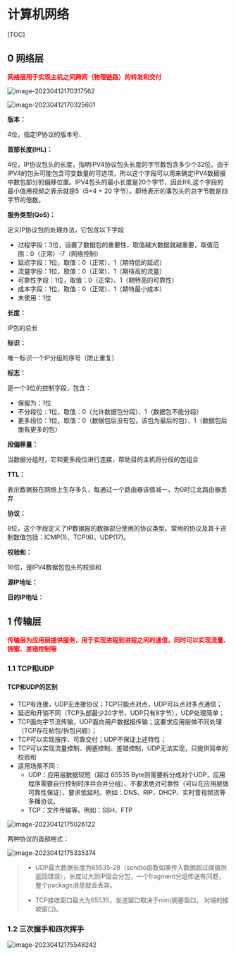 # 计算机网络

[TOC]

## 0 网络层

**<font color='red'>网络层用于实现主机之间跨网（物理链路）的转发和交付</font>**

![image-20230412170317562](C:\Users\a3781\AppData\Roaming\Typora\typora-user-images\image-20230412170317562.png)

![image-20230412170325601](C:\Users\a3781\AppData\Roaming\Typora\typora-user-images\image-20230412170325601.png)

**版本：**

4位，指定IP协议的版本号、

**首部长度(IHL)：**

4位，IP协议包头的长度，指明IPV4协议包头长度的字节数包含多少个32位。由于IPV4的包头可能包含可变数量的可选项，所以这个字段可以用来确定IPV4数据报中数包部分的偏移位置。IPV4包头的最小长度是20个字节，因此IHL这个字段的最小值用视频之表示就是5（5×4 = 20 字节）。即他表示的事包头的总字节数是四字节的倍数。

**服务类型(QoS)：**

定义IP协议包的处理办法，它包含以下字段

- 过程字段：3位，设置了数据包的重要性，取值越大数据就越重要，取值范围：0（正常）-7（网络控制）
- 延迟字段：1位，取值：0（正常）、1（期特低的延迟）
- 流量字段：1位，取值：0（正常）、1（期待高的流量）
- 可靠性字段：1位，取值：0（正常）、1（期特高的可靠性）
- 成本字段：1位，取值：0（正常）、1（期特最小成本）
- 未使用：1位

**长度：**

IP包的总长

**标识：**

唯一标识一个IP分组的序号（防止重复）

**标志：**

是一个3位的控制字段，包含：

- 保留为：1位
- 不分段位：1位，取值：0（允许数据包分段）、1（数据包不能分段）
- 更多段位：1位，取值：0（数据包后没有包，该包为最后的包）、1（数据包后面有更多的包）

**段偏移量：**

当数据分组时，它和更多段位进行连接，帮助目的主机将分段的包组合

**TTL：**

表示数据报在网络上生存多久，每通过一个路由器该值减一，为0时江北路由器丢弃

**协议：**

8位，这个字段定义了IP数据报的数据部分使用的协议类型。常用的协议及其十进制数值包括：ICMP(1)、TCP(6)、UDP(17)。

**校验和：**

16位，是IPV4数据包包头的校验和

**源IP地址：**

**目的IP地址：**

## 1 传输层

**<font color='red'>传输层为应用层提供服务，用于实现进程到进程之间的通信，同时可以实现流量、拥塞、差错控制等</font>**

### 1.1 TCP和UDP

#### TCP和UDP的区别

- TCP有连接，UDP无连接协议；TCP只能点对点，UDP可以点对多点通信；
- 延迟和开销不同（TCP头部最少20字节，UDP只有8字节），UDP处理简单；
- TCP面向字节流传输，UDP面向用户数据报传输；这要求应用层做不同处理（TCP存在粘包/拆包问题）；
- TCP可以实现按序、可靠交付；UDP不保证上述特性；
- TCP可以实现流量控制、拥塞控制、差错控制，UDP无法实现，只提供简单的校验和
- 适用场景不同：
  - UDP：应用层数据较短（超过 65535 Byte则需要拆分成对个UDP，应用程序需要自行控制时序并合并分组）、不要求绝对可靠性（可以在应用层做可靠性保证）、要求低延时。例如：DNS、RIP、DHCP、实时音视频流等多播协议。
  - TCP：文件传输等。例如：SSH、FTP

![image-20230412175026122](C:\Users\a3781\AppData\Roaming\Typora\typora-user-images\image-20230412175026122.png)

两种协议的首部格式：

![image-20230412175335374](C:\Users\a3781\AppData\Roaming\Typora\typora-user-images\image-20230412175335374.png)

> - UDP最大数据长度为65535-28（sendto函数如果传入数据超过阈值则返回错误），长度过大则IP层会分包，一个fragment分组传送有问题，整个package消息就会丢弃。
>
> - TCP接收窗口最大为65535，发送窗口取决于min(拥塞窗口， 对端的接收窗口)。

### 1.2 三次握手和四次挥手

![image-20230412175548242](C:\Users\a3781\AppData\Roaming\Typora\typora-user-images\image-20230412175548242.png)
